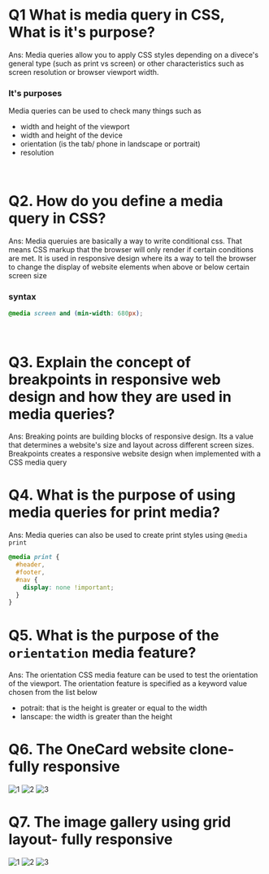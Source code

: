 # Q1 What is media query in CSS, What is it's purpose?

Ans: Media queries allow you to apply CSS styles depending on a divece's general type (such as print vs screen) or other characteristics such as screen resolution or browser viewport width.

### It's purposes

Media queries can be used to check many things such as

- width and height of the viewport
- width and height of the device
- orientation (is the tab/ phone in landscape or portrait)
- resolution

<br/>

# Q2. How do you define a media query in CSS?

Ans: Media queruies are basically a way to write conditional css. That means CSS markup that the browser will only render if certain conditions are met. It is used in responsive design where its a way to tell the browser to change the display of website elements when above or below certain screen size

### syntax

```css
@media screen and (min-width: 680px);
```

<br/>

# Q3. Explain the concept of breakpoints in responsive web design and how they are used in media queries?

Ans: Breaking points are building blocks of responsive design. Its a value that determines a website's size and layout across different screen sizes.
Breakpoints creates a responsive website design when implemented with a CSS media query

# Q4. What is the purpose of using media queries for print media?

Ans: Media queries can also be used to create print styles using `@media print`

```css
@media print {
  #header,
  #footer,
  #nav {
    display: none !important;
  }
}
```

# Q5. What is the purpose of the `orientation` media feature?

Ans: The orientation CSS media feature can be used to test the orientation of the viewport.
The orientation feature is specified as a keyword value chosen from the list below

- potrait: that is the height is greater or equal to the width
- lanscape: the width is greater than the height

# Q6. The OneCard website clone- fully responsive

![1](https://github.com/Zareel/PlacementAssignment_ZareelKalam/assets/110910838/74fbb102-2831-42fb-8188-43b48e765eba)
![2](https://github.com/Zareel/PlacementAssignment_ZareelKalam/assets/110910838/c18327e3-a750-45d0-9c9d-387e80813f39)
![3](https://github.com/Zareel/PlacementAssignment_ZareelKalam/assets/110910838/920f848e-a198-4095-b5ae-80320e59d9e9)

# Q7. The image gallery using grid layout- fully responsive

![1](https://github.com/Zareel/PlacementAssignment_ZareelKalam/assets/110910838/725ba45b-876a-4987-8007-f113de881225)
![2](https://github.com/Zareel/PlacementAssignment_ZareelKalam/assets/110910838/f5128e1b-d1f5-4bce-b6ad-72f90586e595)
![3](https://github.com/Zareel/PlacementAssignment_ZareelKalam/assets/110910838/01beb8de-42bf-408b-a46a-28a327c647d3)
